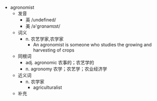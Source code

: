 - agronomist
  - 发音
    - 英 /undefined/
    - 美 /ə'ɡrɑnəmɪst/
  - 词义
    - n. 农艺学家,农学家
      - An agronomist is someone who studies the growing and harvesting of crops
  - 同根词
    - adj. agronomic 农事的；农艺学的
    - n. agronomy 农学；农艺学；农业经济学
  - 近义词
    - n. 农学家
      - agriculturalist
  - 补充